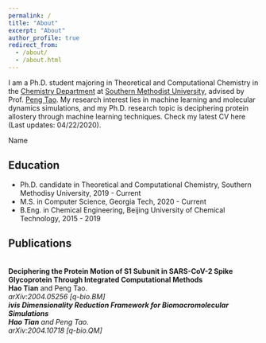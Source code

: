 ```yaml
---
permalink: /
title: "About"
excerpt: "About"
author_profile: true
redirect_from: 
  - /about/
  - /about.html
---
```


I am a Ph.D. student majoring in Theoretical and Computational Chemistry in the [Chemistry Department](https://www.smu.edu/chemistry) at [Southern Methodist University](https://www.smu.edu), advised by Prof. [Peng Tao](http://faculty.smu.edu/ptao/). My research interest lies in machine learning and molecular dynamics simulations, and my Ph.D. research topic is deciphering protein allostery through machine learning techniques. Check my latest CV here (Last updates: 04/22/2020). 

<a style="text-decoration:none" href="http://Example.Microsoft.Com">Name</a>

## Education
* Ph.D. candidate in Theoretical and Computational Chemistry, Southern Methodisy University, 2019 - Current
* M.S. in Computer Science, Georgia Tech, 2020 - Current
* B.Eng. in Chemical Engineering, Beijing University of Chemical Technology, 2015 - 2019



## Publications
<br>
<b>Deciphering the Protein Motion of S1 Subunit in SARS-CoV-2 Spike Glycoprotein Through Integrated Computational Methods</b> <br> 
<b>Hao Tian</b> and Peng Tao.
<br>
<i>arXiv:2004.05256 [q-bio.BM]

<br>
<b>ivis Dimensionality Reduction Framework for Biomacromolecular Simulations</b> <br> 
<b>Hao Tian</b> and Peng Tao.
<br>
<i>arXiv:2004.10718 [q-bio.QM]


